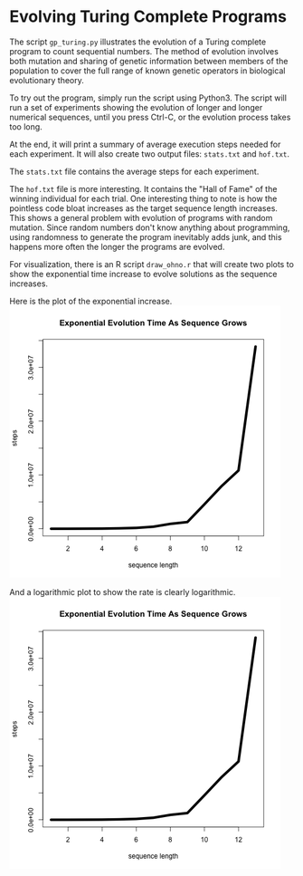 # Evolving Turing Complete Programs 

The script `gp_turing.py` illustrates the evolution of a Turing complete program to count sequential numbers.  The method of evolution involves both mutation and sharing of genetic information between members of the population to cover the full range of known genetic operators in biological evolutionary theory.  

To try out the program, simply run the script using Python3.  The script will run a set of experiments showing the evolution of longer and longer numerical sequences, until you press Ctrl-C, or the evolution process takes too long.  

At the end, it will print a summary of average execution steps needed for each experiment.  It will also create two output files: `stats.txt` and `hof.txt`.

The `stats.txt` file contains the average steps for each experiment.

The `hof.txt` file is more interesting.  It contains the "Hall of Fame" of the winning individual for each trial.  One interesting thing to note is how the pointless code bloat increases as the target sequence length increases.  This shows a general problem with evolution of programs with random mutation.  Since random numbers don't know anything about programming, using randomness to generate the program inevitably adds junk, and this happens more often the longer the programs are evolved.

For visualization, there is an R script `draw_ohno.r` that will create two plots to show the exponential time increase to evolve solutions as the sequence increases.

Here is the plot of the exponential increase.
![Graph showing exponential increase in time to evolve.](/ohno.png?raw=true "Exponential Evolution Time")

And a logarithmic plot to show the rate is clearly logarithmic.
![Graph showing exponential increase in time to evolve, with log of y axis.](/ohno.png?raw=true "Exponential Evolution Time (Log Graph)")
